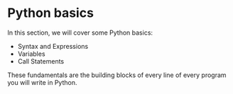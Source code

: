 # Python basics

In this section, we will cover some Python basics:

- Syntax and Expressions
- Variables
- Call Statements

These fundamentals are the building blocks of every line of every program you will write in Python.